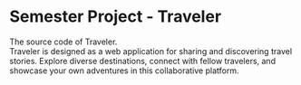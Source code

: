 # Semester Project - Traveler

The source code of Traveler.<br/>
Traveler is designed as a web application for sharing and discovering travel stories. Explore diverse destinations, connect with fellow travelers, and showcase your own adventures in this collaborative platform.
